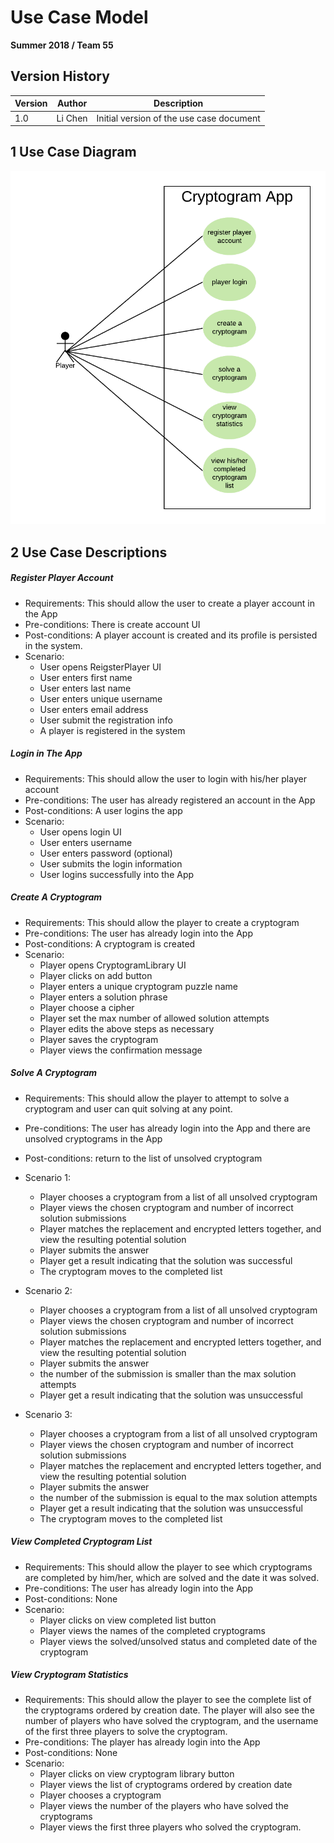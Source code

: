# Use Case Model

**Summer 2018 / Team 55**

## Version History

| Version | Author          | Description                                |
| ------- | --------------- | ------------------------------------------ |
| 1.0     | Li Chen         | Initial version of the use case document |


## 1 Use Case Diagram

![UML Use Case Diagram](UseCaseDiagram.png)

## 2 Use Case Descriptions

##### Register Player Account
- Requirements: This should allow the user to create a player account in the App
- Pre-conditions: There is create account UI
- Post-conditions: A player account is created and its profile is persisted in the system.  
- Scenario:
  - User opens ReigsterPlayer UI
  - User enters first name
  - User enters last name
  - User enters unique username
  - User enters email address
  - User submit the registration info
  - A player is registered in the system

##### Login in The App
- Requirements: This should allow the user to login with his/her player account
- Pre-conditions: The user has already registered an account in the App
- Post-conditions: A user logins the app  
- Scenario:
  - User opens login UI
  - User enters username
  - User enters password (optional)
  - User submits the login information
  - User logins successfully into the App

##### Create A Cryptogram
- Requirements: This should allow the player to create a cryptogram
- Pre-conditions: The user has already login into the App
- Post-conditions: A cryptogram is created
- Scenario:
  - Player opens CryptogramLibrary UI
  - Player clicks on add button
  - Player enters a unique cryptogram puzzle name
  - Player enters a solution phrase
  - Player choose a cipher
  - Player set the max number of allowed solution attempts
  - Player edits the above steps as necessary
  - Player saves the cryptogram
  - Player views the confirmation message

##### Solve A Cryptogram
- Requirements: This should allow the player to attempt to solve a cryptogram and user can quit solving at any point.
- Pre-conditions: The user has already login into the App and there are unsolved cryptograms in the App
- Post-conditions: return to the list of unsolved cryptogram
- Scenario 1:
  - Player chooses a cryptogram from a list of all unsolved cryptogram
  - Player views the chosen cryptogram and number of incorrect solution submissions
  - Player matches the replacement and encrypted letters together, and view the resulting potential solution
  - Player submits the answer
  - Player get a result indicating that the solution was successful
  - The cryptogram moves to the completed list


- Scenario 2:
  - Player chooses a cryptogram from a list of all unsolved cryptogram
  - Player views the chosen cryptogram and number of incorrect solution submissions
  - Player matches the replacement and encrypted letters together, and view the resulting potential solution
  - Player submits the answer
  - the number of the submission is smaller than the max solution attempts
  - Player get a result indicating that the solution was unsuccessful


- Scenario 3:
  - Player chooses a cryptogram from a list of all unsolved cryptogram
  - Player views the chosen cryptogram and number of incorrect solution submissions
  - Player matches the replacement and encrypted letters together, and view the resulting potential solution
  - Player submits the answer
  - the number of the submission is equal to the max solution attempts
  - Player get a result indicating that the solution was unsuccessful
  - The cryptogram moves to the completed list

##### View Completed Cryptogram List
- Requirements: This should allow the player to see which cryptograms are completed by him/her, which are solved and the date it was solved.
- Pre-conditions: The user has already login into the App
- Post-conditions: None
- Scenario:
  - Player clicks on view completed list button
  - Player views the names of the completed cryptograms
  - Player views the solved/unsolved status and completed date of the cryptogram

##### View Cryptogram Statistics
- Requirements: This should allow the player to see the complete list of the cryptograms ordered by creation date. The player will also see the number of players who have solved the cryptogram, and the username of the first three players to solve the cryptogram.
- Pre-conditions: The player has already login into the App
- Post-conditions: None
- Scenario:
  - Player clicks on view cryptogram library button
  - Player views the list of cryptograms ordered by creation date
  - Player chooses a cryptogram
  - Player views the number of the players who have solved the cryptograms
  - Player views the first three players who solved the cryptogram.
